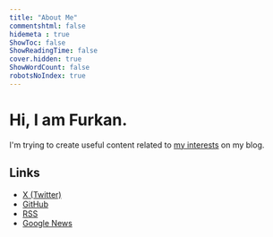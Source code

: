 ```yaml
---
title: "About Me"
commentshtml: false
hidemeta : true
ShowToc: false
ShowReadingTime: false
cover.hidden: true
ShowWordCount: false
robotsNoIndex: true
---
```


# Hi, I am Furkan.

I'm trying to create useful content related to [my interests](/categories/) on my blog.

## Links

- [X (Twitter)](https://x.com/furuycom)
- [GitHub](https://github.com/furuycom)
- [RSS](/index.xml)
- [Google News](https://news.google.com/publications/CAAqBwgKMIf_kgswxoTcAg)

